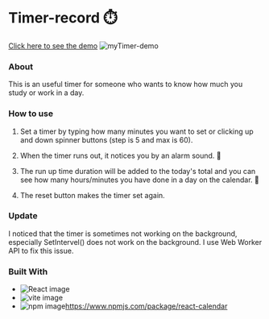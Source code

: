 # Timer-record :stopwatch:
[Click here to see the demo](https://ayumi-ayumi.github.io/Timer-record )
![myTimer-demo](https://github.com/ayumi-ayumi/Timer-record/assets/69543331/56c47182-9ce2-4e3f-922c-bbab1199117e)

### About
This is an useful timer for someone who wants to know how much you study or work in a day.

### How to use
1. Set a timer by typing how many minutes you want to set or clicking up and down spinner buttons (step is 5 and max is 60).

2. When the timer runs out, it notices you by an alarm sound. :bell:

3. The run up time duration will be added to the today's total and you can see how many hours/minutes you have done in a day on the calendar. :date:
  
4. The reset button makes the timer set again.

### Update
I noticed that the timer is sometimes not working on the background, especially SetIntervel() does not work on the background. 
I use Web Worker API to fix this issue.

### Built With
* ![React image](https://img.shields.io/badge/React-61DAFB.svg?style=for-the-badge&logo=React&logoColor=black)
* ![vite image](https://img.shields.io/badge/Vite-646CFF.svg?style=for-the-badge&logo=Vite&logoColor=white)
* ![npm image](https://img.shields.io/badge/npm-CB3837.svg?style=for-the-badge&logo=npm&logoColor=white)https://www.npmjs.com/package/react-calendar
